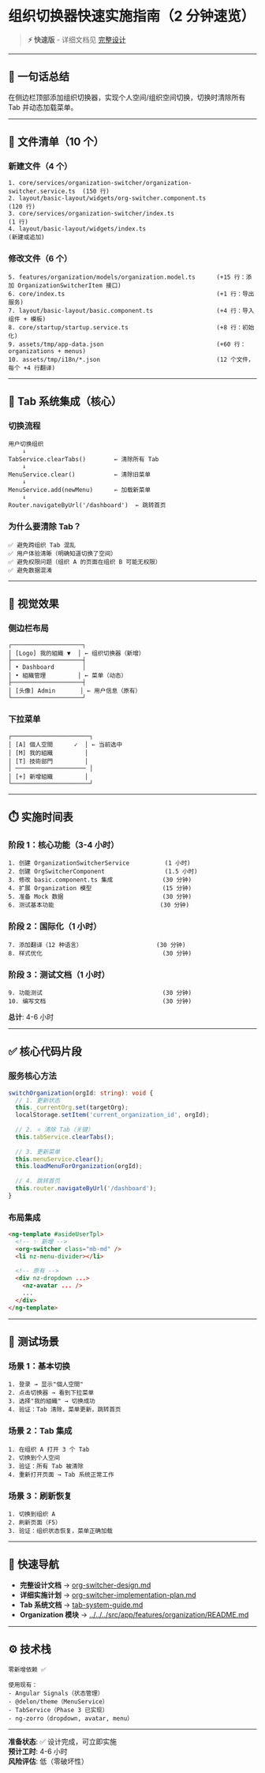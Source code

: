 # 组织切换器快速实施指南（2 分钟速览）

> **⚡ 快速版** - 详细文档见 [完整设计](../../creative-phase/design-decisions/org-switcher-design.md)

---

## 🎯 一句话总结

在侧边栏顶部添加组织切换器，实现个人空间/组织空间切换，切换时清除所有 Tab 并动态加载菜单。

---

## 📁 文件清单（10 个）

### 新建文件（4 个）

```
1. core/services/organization-switcher/organization-switcher.service.ts  (150 行)
2. layout/basic-layout/widgets/org-switcher.component.ts                (120 行)
3. core/services/organization-switcher/index.ts                         (1 行)
4. layout/basic-layout/widgets/index.ts                                 (新建或追加)
```

### 修改文件（6 个）

```
5. features/organization/models/organization.model.ts      (+15 行：添加 OrganizationSwitcherItem 接口)
6. core/index.ts                                           (+1 行：导出服务)
7. layout/basic-layout/basic.component.ts                  (+4 行：导入组件 + 模板)
8. core/startup/startup.service.ts                         (+8 行：初始化)
9. assets/tmp/app-data.json                                (+60 行：organizations + menus)
10. assets/tmp/i18n/*.json                                 (12 个文件，每个 +4 行翻译)
```

---

## 🔄 Tab 系统集成（核心）

### 切换流程

```
用户切换组织
    ↓
TabService.clearTabs()        ← 清除所有 Tab
    ↓
MenuService.clear()           ← 清除旧菜单
    ↓
MenuService.add(newMenu)      ← 加载新菜单
    ↓
Router.navigateByUrl('/dashboard')  ← 跳转首页
```

### 为什么要清除 Tab？

```
✅ 避免跨组织 Tab 混乱
✅ 用户体验清晰（明确知道切换了空间）
✅ 避免权限问题（组织 A 的页面在组织 B 可能无权限）
✅ 避免数据混淆
```

---

## 🎨 视觉效果

### 侧边栏布局

```
┌────────────────────┐
│ [Logo] 我的組織 ▼  │ ← 组织切换器（新增）
├────────────────────┤
│ • Dashboard        │
│ • 組織管理         │ ← 菜单（动态）
├────────────────────┤
│ [头像] Admin       │ ← 用户信息（原有）
└────────────────────┘
```

### 下拉菜单

```
┌──────────────────────┐
│ [A] 個人空間      ✓  │ ← 当前选中
│ [M] 我的組織         │
│ [T] 技術部門         │
│ ──────────────────── │
│ [+] 新增組織         │
└──────────────────────┘
```

---

## ⏱️ 实施时间表

### 阶段 1：核心功能（3-4 小时）

```
1. 创建 OrganizationSwitcherService          (1 小时)
2. 创建 OrgSwitcherComponent                 (1.5 小时)
3. 修改 basic.component.ts 集成              (30 分钟)
4. 扩展 Organization 模型                    (15 分钟)
5. 准备 Mock 数据                            (30 分钟)
6. 测试基本功能                              (30 分钟)
```

### 阶段 2：国际化（1 小时）

```
7. 添加翻译（12 种语言）                     (30 分钟)
8. 样式优化                                  (30 分钟)
```

### 阶段 3：测试文档（1 小时）

```
9. 功能测试                                  (30 分钟)
10. 编写文档                                 (30 分钟)
```

**总计**: 4-6 小时

---

## ✅ 核心代码片段

### 服务核心方法

```typescript
switchOrganization(orgId: string): void {
  // 1. 更新状态
  this._currentOrg.set(targetOrg);
  localStorage.setItem('current_organization_id', orgId);
  
  // 2. ⭐ 清除 Tab（关键）
  this.tabService.clearTabs();
  
  // 3. 更新菜单
  this.menuService.clear();
  this.loadMenuForOrganization(orgId);
  
  // 4. 跳转首页
  this.router.navigateByUrl('/dashboard');
}
```

### 布局集成

```html
<ng-template #asideUserTpl>
  <!-- ✨ 新增 -->
  <org-switcher class="mb-md" />
  <li nz-menu-divider></li>
  
  <!-- 原有 -->
  <div nz-dropdown ...>
    <nz-avatar ... />
    ...
  </div>
</ng-template>
```

---

## 🎯 测试场景

### 场景 1：基本切换

```
1. 登录 → 显示"個人空間"
2. 点击切换器 → 看到下拉菜单
3. 选择"我的組織" → 切换成功
4. 验证：Tab 清除，菜单更新，跳转首页
```

### 场景 2：Tab 集成

```
1. 在组织 A 打开 3 个 Tab
2. 切换到个人空间
3. 验证：所有 Tab 被清除
4. 重新打开页面 → Tab 系统正常工作
```

### 场景 3：刷新恢复

```
1. 切换到组织 A
2. 刷新页面（F5）
3. 验证：组织状态恢复，菜单正确加载
```

---

## 🔗 快速导航

- **完整设计文档** → [org-switcher-design.md](../../creative-phase/design-decisions/org-switcher-design.md)
- **详细实施计划** → [org-switcher-implementation-plan.md](./org-switcher-implementation-plan.md)
- **Tab 系统文档** → [tab-system-guide.md](./tab-system-guide.md)
- **Organization 模块** → [../../../src/app/features/organization/README.md](../../../src/app/features/organization/README.md)

---

## ⚙️ 技术栈

```
零新增依赖 ✅

使用现有：
- Angular Signals（状态管理）
- @delon/theme（MenuService）
- TabService（Phase 3 已实现）
- ng-zorro（dropdown, avatar, menu）
```

---

**准备状态**: ✅ 设计完成，可立即实施  
**预计工时**: 4-6 小时  
**风险评估**: 低（零破坏性）

